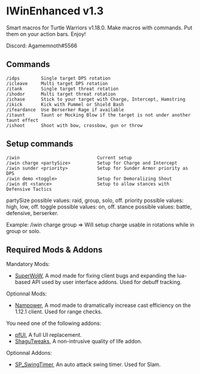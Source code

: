 # IWinEnhanced v1.3

Smart macros for Turtle Warriors v1.18.0. Make macros with commands. Put them on your action bars. Enjoy!

Discord: Agamemnoth#5566

## Commands

    /idps        Single target DPS rotation
    /icleave     Multi target DPS rotation
    /itank       Single target threat rotation
    /ihodor      Multi target threat rotation
    /ichase      Stick to your target with Charge, Intercept, Hamstring
    /ikick       Kick with Pummel or Shield Bash
    /ifeardance  Use Berserker Rage if available
    /itaunt      Taunt or Mocking Blow if the target is not under another taunt effect
    /ishoot      Shoot with bow, crossbow, gun or throw

## Setup commands

    /iwin                             Current setup
    /iwin charge <partySize>          Setup for Charge and Intercept
    /iwin sunder <priority>           Setup for Sunder Armor priority as DPS
    /iwin demo <toggle>               Setup for Demoralizing Shout
    /iwin dt <stance>                 Setup to allow stances with Defensive Tactics

partySize possible values: raid, group, solo, off.
priority possible values: high, low, off.
toggle possible values: on, off.
stance possible values: battle, defensive, berserker.

Example: /iwin charge group
=> Will setup charge usable in rotations while in group or solo.

## Required Mods & Addons

Mandatory Mods:
* [SuperWoW](https://github.com/balakethelock/SuperWoW/), A mod made for fixing client bugs and expanding the lua-based API used by user interface addons. Used for debuff tracking.

Optionnal Mods:
* [Nampower](https://github.com/pepopo978/nampower/), A mod made to dramatically increase cast efficiency on the 1.12.1 client. Used for range checks.

You need one of the following addons:
* [pfUI](https://shagu.org/pfUI/), A full UI replacement.
* [ShaguTweaks](https://shagu.org/ShaguTweaks/), A non-intrusive quality of life addon.

Optionnal Addons:
* [SP_SwingTimer](https://github.com/Profiler781/SP_SwingTimer), An auto attack swing timer. Used for Slam.